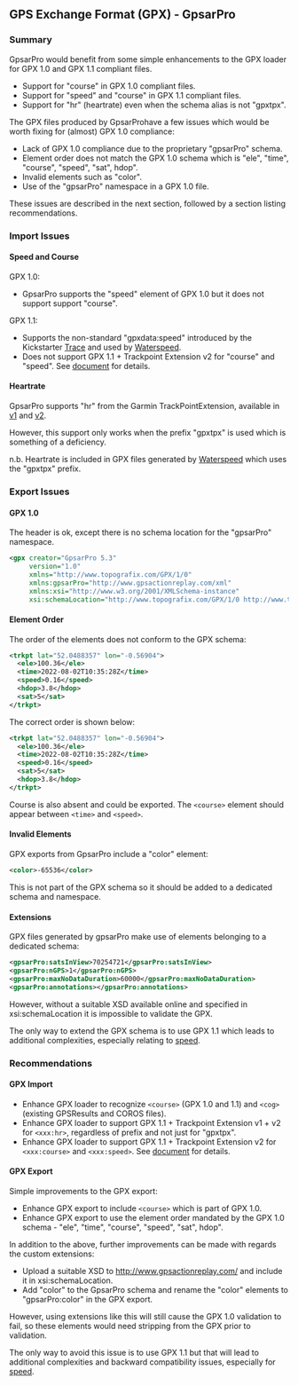 ## GPS Exchange Format (GPX) - GpsarPro

### Summary

GpsarPro would benefit from some simple enhancements to the GPX loader for GPX 1.0 and GPX 1.1 compliant files.

- Support for "course" in GPX 1.0 compliant files.
- Support for "speed" and "course"  in GPX 1.1 compliant files.
- Support for "hr" (heartrate) even when the schema alias is not "gpxtpx".

The GPX files produced by GpsarProhave a few issues which would be worth fixing for (almost) GPX 1.0 compliance:

- Lack of GPX 1.0 compliance due to the proprietary "gpsarPro" schema.
- Element order does not match the GPX 1.0 schema which is "ele", "time", "course", "speed", "sat", hdop".
- Invalid elements such as "color".
- Use of the "gpsarPro" namespace in a GPX 1.0 file.

These issues are described in the next section, followed by a section listing recommendations.



### Import Issues

#### Speed and Course

GPX 1.0:

- GpsarPro supports the "speed" element of GPX 1.0 but it does not support support "course".

GPX 1.1:

- Supports the non-standard "gpxdata:speed" introduced by the Kickstarter [Trace](https://www.kickstarter.com/projects/activereplay/trace-the-most-advanced-activity-monitor-for-actio) and used by [Waterspeed](https://waterspeedapp.com/).
- Does not support GPX 1.1 + Trackpoint Extension v2 for "course" and "speed". See [document](../speed.md) for details.



#### Heartrate

GpsarPro supports "hr" from the Garmin TrackPointExtension, available in [v1](https://www8.garmin.com/xmlschemas/TrackPointExtensionv1.xsd) and [v2](https://www8.garmin.com/xmlschemas/TrackPointExtensionv2.xsd).

However, this support only works when the prefix "gpxtpx" is used which is something of a deficiency.

n.b. Heartrate is included in GPX files generated by [Waterspeed](https://waterspeedapp.com/) which uses the "gpxtpx" prefix.

#### 

### Export Issues

#### GPX 1.0

The header is ok, except there is no schema location for the "gpsarPro" namespace.

```xml
<gpx creator="GpsarPro 5.3"
     version="1.0"
     xmlns="http://www.topografix.com/GPX/1/0"
     xmlns:gpsarPro="http://www.gpsactionreplay.com/xml"
     xmlns:xsi="http://www.w3.org/2001/XMLSchema-instance"
     xsi:schemaLocation="http://www.topografix.com/GPX/1/0 http://www.topografix.com/GPX/1/0/gpx.xsd">
```



#### Element Order

The order of the elements does not conform to the GPX schema:

```xml
<trkpt lat="52.0488357" lon="-0.56904">
  <ele>100.36</ele>
  <time>2022-08-02T10:35:28Z</time>
  <speed>0.16</speed>
  <hdop>3.8</hdop>
  <sat>5</sat>
</trkpt>
```

The correct order is shown below:

```xml
<trkpt lat="52.0488357" lon="-0.56904">
  <ele>100.36</ele>
  <time>2022-08-02T10:35:28Z</time>
  <speed>0.16</speed>
  <sat>5</sat>
  <hdop>3.8</hdop>
</trkpt>
```

Course is also absent and could be exported. The `<course>` element should appear between `<time>` and `<speed>`.



#### Invalid Elements

GPX exports from GpsarPro include a "color" element:

```xml
<color>-65536</color>
```

This is not part of the GPX schema so it should be added to a dedicated schema and namespace.



#### Extensions

GPX files generated by gpsarPro make use of elements belonging to a dedicated schema:

```xml
<gpsarPro:satsInView>70254721</gpsarPro:satsInView>
<gpsarPro:nGPS>1</gpsarPro:nGPS>
<gpsarPro:maxNoDataDuration>60000</gpsarPro:maxNoDataDuration>
<gpsarPro:annotations></gpsarPro:annotations>
```

However, without a suitable XSD available online and specified in xsi:schemaLocation it is impossible to validate the GPX.

The only way to extend the GPX schema is to use GPX 1.1 which leads to additional complexities, especially relating to [speed](../speed.md).



### Recommendations

#### GPX Import

- Enhance GPX loader to recognize `<course>` (GPX 1.0 and 1.1) and `<cog>` (existing GPSResults and COROS files).
- Enhance GPX loader to support GPX 1.1 + Trackpoint Extension v1 + v2 for `<xxx:hr>`, regardless of prefix and not just for "gpxtpx".
- Enhance GPX loader to support GPX 1.1 + Trackpoint Extension v2 for `<xxx:course>` and `<xxx:speed>`. See [document](../speed.md) for details.



#### GPX Export

Simple improvements to the GPX export:

- Enhance GPX export to include `<course>` which is part of GPX 1.0.
- Enhance GPX export to use the element order mandated by the GPX 1.0 schema - "ele", "time", "course", "speed", "sat", hdop".

In addition to the above, further improvements can be made with regards the custom extensions:

- Upload a suitable XSD to http://www.gpsactionreplay.com/ and include it in xsi:schemaLocation.
- Add "color" to the GpsarPro schema and rename the "color" elements to "gpsarPro:color" in the GPX export.

However, using extensions like this will still cause the GPX 1.0 validation to fail, so these elements would need stripping from the GPX prior to validation.

The only way to avoid this issue is to use GPX 1.1 but that will lead to additional complexities and backward compatibility issues, especially for [speed](../speed.md).
